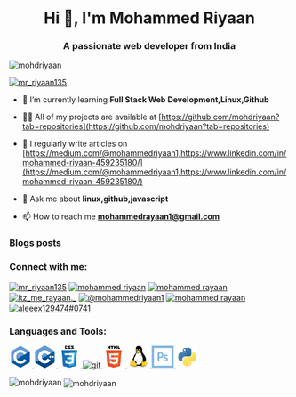<h1 align="center">Hi 👋, I'm Mohammed Riyaan</h1>
<h3 align="center">A passionate web developer from India</h3>

<p align="left"> <img src="https://komarev.com/ghpvc/?username=mohdriyaan&label=Profile%20views&color=0e75b6&style=flat" alt="mohdriyaan" /> </p>

<p align="left"> <a href="https://twitter.com/mr_riyaan135" target="blank"><img src="https://img.shields.io/twitter/follow/mr_riyaan135?logo=twitter&style=for-the-badge" alt="mr_riyaan135" /></a> </p>

- 🌱 I’m currently learning **Full Stack Web Development,Linux,Github**

- 👨‍💻 All of my projects are available at [https://github.com/mohdriyaan?tab=repositories](https://github.com/mohdriyaan?tab=repositories)

- 📝 I regularly write articles on [https://medium.com/@mohammedriyaan1,https://www.linkedin.com/in/mohammed-riyaan-459235180/](https://medium.com/@mohammedriyaan1,https://www.linkedin.com/in/mohammed-riyaan-459235180/)

- 💬 Ask me about **linux,github,javascript**

- 📫 How to reach me **mohammedrayaan1@gmail.com**

### Blogs posts
<!-- BLOG-POST-LIST:START -->
<!-- BLOG-POST-LIST:END -->

<h3 align="left">Connect with me:</h3>
<p align="left">
<a href="https://twitter.com/mr_riyaan135" target="blank"><img align="center" src="https://raw.githubusercontent.com/rahuldkjain/github-profile-readme-generator/master/src/images/icons/Social/twitter.svg" alt="mr_riyaan135" height="30" width="40" /></a>
<a href="https://linkedin.com/in/mohammed riyaan" target="blank"><img align="center" src="https://raw.githubusercontent.com/rahuldkjain/github-profile-readme-generator/master/src/images/icons/Social/linked-in-alt.svg" alt="mohammed riyaan" height="30" width="40" /></a>
<a href="https://fb.com/mohammed rayaan" target="blank"><img align="center" src="https://raw.githubusercontent.com/rahuldkjain/github-profile-readme-generator/master/src/images/icons/Social/facebook.svg" alt="mohammed rayaan" height="30" width="40" /></a>
<a href="https://instagram.com/itz_me_rayaan._" target="blank"><img align="center" src="https://raw.githubusercontent.com/rahuldkjain/github-profile-readme-generator/master/src/images/icons/Social/instagram.svg" alt="itz_me_rayaan._" height="30" width="40" /></a>
<a href="https://medium.com/@mohammedriyaan1" target="blank"><img align="center" src="https://raw.githubusercontent.com/rahuldkjain/github-profile-readme-generator/master/src/images/icons/Social/medium.svg" alt="@mohammedriyaan1" height="30" width="40" /></a>
<a href="https://www.hackerrank.com/mohammed rayaan" target="blank"><img align="center" src="https://raw.githubusercontent.com/rahuldkjain/github-profile-readme-generator/master/src/images/icons/Social/hackerrank.svg" alt="mohammed rayaan" height="30" width="40" /></a>
<a href="https://discord.gg/aleeex129474#0741" target="blank"><img align="center" src="https://raw.githubusercontent.com/rahuldkjain/github-profile-readme-generator/master/src/images/icons/Social/discord.svg" alt="aleeex129474#0741" height="30" width="40" /></a>
</p>

<h3 align="left">Languages and Tools:</h3>
<p align="left"> <a href="https://www.cprogramming.com/" target="_blank" rel="noreferrer"> <img src="https://raw.githubusercontent.com/devicons/devicon/master/icons/c/c-original.svg" alt="c" width="40" height="40"/> </a> <a href="https://www.w3schools.com/cpp/" target="_blank" rel="noreferrer"> <img src="https://raw.githubusercontent.com/devicons/devicon/master/icons/cplusplus/cplusplus-original.svg" alt="cplusplus" width="40" height="40"/> </a> <a href="https://www.w3schools.com/css/" target="_blank" rel="noreferrer"> <img src="https://raw.githubusercontent.com/devicons/devicon/master/icons/css3/css3-original-wordmark.svg" alt="css3" width="40" height="40"/> </a> <a href="https://git-scm.com/" target="_blank" rel="noreferrer"> <img src="https://www.vectorlogo.zone/logos/git-scm/git-scm-icon.svg" alt="git" width="40" height="40"/> </a> <a href="https://www.w3.org/html/" target="_blank" rel="noreferrer"> <img src="https://raw.githubusercontent.com/devicons/devicon/master/icons/html5/html5-original-wordmark.svg" alt="html5" width="40" height="40"/> </a> <a href="https://www.linux.org/" target="_blank" rel="noreferrer"> <img src="https://raw.githubusercontent.com/devicons/devicon/master/icons/linux/linux-original.svg" alt="linux" width="40" height="40"/> </a> <a href="https://www.photoshop.com/en" target="_blank" rel="noreferrer"> <img src="https://raw.githubusercontent.com/devicons/devicon/master/icons/photoshop/photoshop-line.svg" alt="photoshop" width="40" height="40"/> </a> <a href="https://www.python.org" target="_blank" rel="noreferrer"> <img src="https://raw.githubusercontent.com/devicons/devicon/master/icons/python/python-original.svg" alt="python" width="40" height="40"/> </a> </p>

<p><img align="left" src="https://github-readme-stats.vercel.app/api/top-langs?username=mohdriyaan&show_icons=true&locale=en&layout=compact" alt="mohdriyaan" /></p>

<p>&nbsp;<img align="center" src="https://github-readme-stats.vercel.app/api?username=mohdriyaan&show_icons=true&locale=en" alt="mohdriyaan" /></p>


